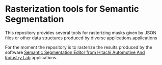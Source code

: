 # Rasterization tools for Semantic Segmentation

This repository provides several tools for rasterizing masks given by JSON files or other data structures produced by diverse applications.applications

For the moment the repository is to rasterize the results produced by the software
[Semantic Segmentation Editor from Hitachi Automotive And Industry Lab](https://github.com/Hitachi-Automotive-And-Industry-Lab/semantic-segmentation-editor) applications.
